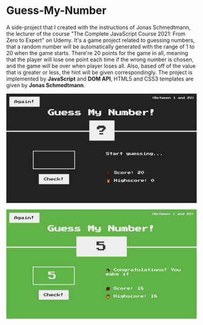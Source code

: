 # Guess-My-Number

A side-project that I created with the instructions of Jonas Schmedtmann, the lecturer of the course "The Complete JavaScript Course 2021: From Zero to Expert" on Udemy. It's a game project related to guessing numbers, that a random number will be automatically generated with the range of 1 to 20 when the game starts. There're 20 points for the game in all, meaning that the player will lose one point each time if the wrong number is chosen, and the game will be over when player loses all. Also, based off of the value that is greater or less, the hint will be given correspondingly. The project is implemented by **JavaScript** and **DOM API**, HTML5 and CSS3 templates are given by **Jonas Schmedtmann**.

![plot](init.png)

![plot](victory.png)

